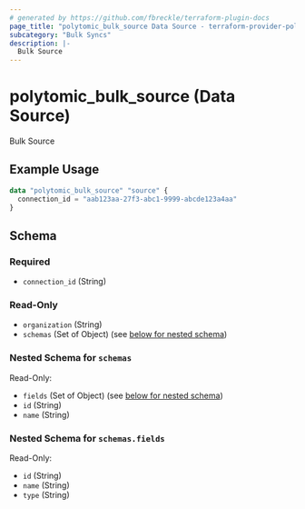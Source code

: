 ```yaml
---
# generated by https://github.com/fbreckle/terraform-plugin-docs
page_title: "polytomic_bulk_source Data Source - terraform-provider-polytomic"
subcategory: "Bulk Syncs"
description: |-
  Bulk Source
---
```


# polytomic_bulk_source (Data Source)

Bulk Source

## Example Usage

```terraform
data "polytomic_bulk_source" "source" {
  connection_id = "aab123aa-27f3-abc1-9999-abcde123a4aa"
}
```

<!-- schema generated by tfplugindocs -->
## Schema

### Required

- `connection_id` (String)

### Read-Only

- `organization` (String)
- `schemas` (Set of Object) (see [below for nested schema](#nestedatt--schemas))

<a id="nestedatt--schemas"></a>
### Nested Schema for `schemas`

Read-Only:

- `fields` (Set of Object) (see [below for nested schema](#nestedobjatt--schemas--fields))
- `id` (String)
- `name` (String)

<a id="nestedobjatt--schemas--fields"></a>
### Nested Schema for `schemas.fields`

Read-Only:

- `id` (String)
- `name` (String)
- `type` (String)


